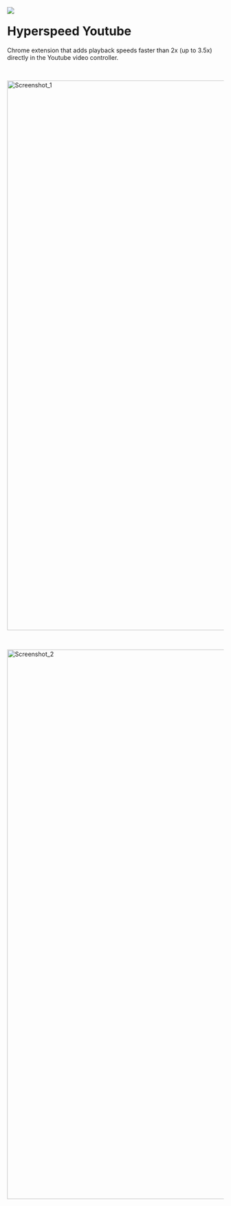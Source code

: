 <img align="left" src="https://github.com/blessingogunyinka/hyperspeed-youtube/assets/15864404/7180a127-527c-4dab-9487-6461552df2ab">

# Hyperspeed Youtube
Chrome extension that adds playback speeds faster than 2x (up to 3.5x) directly in the Youtube video controller.

&nbsp;
&nbsp;

<img width="1279" alt="Screenshot_1" src="https://github.com/blessingogunyinka/hyperspeed-youtube/assets/15864404/ced8eac6-10af-47ce-af70-dbc8e0dd71a6">

&nbsp;
&nbsp;

<img width="1279" alt="Screenshot_2" src="https://github.com/blessingogunyinka/hyperspeed-youtube/assets/15864404/68f8284f-b394-44f4-89d3-b3b2367153c9">

